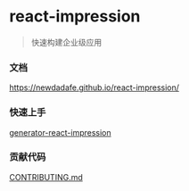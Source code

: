 # react-impression

> 快速构建企业级应用

### 文档

https://newdadafe.github.io/react-impression/

### 快速上手

[generator-react-impression](https://github.com/NewDadaFE/generator/tree/master/packages/generator-react-impression)

### 贡献代码

[CONTRIBUTING.md](CONTRIBUTING.md)
